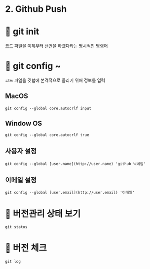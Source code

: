 # 2. Github Push

# 📌 git init

코드 파일을 이제부터 선언을 하겠다라는 명시적인 명령어

# 📌 git config ~

코드 파일을 깃헙에 본격적으로 올리기 위해 정보를 입력

## MacOS

`git config --global core.autocrlf input` 

## Window OS

`git config --global core.autocrlf true`

## 사용자 설정

`git config --global [user.name](http://user.name) 'github 닉네임'`

## 이메일 설정

`git config --global [user.email](http://user.email) '이메일'`

# 📌 버전관리 상태 보기

`git status`

# 📌 버전 체크

`git log`